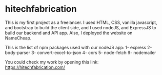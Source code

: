 # hitechfabrication
This is my first project as a freelancer. I used HTML, CSS, vanilla javascript, and bootstrap to build the client side, and I used nodeJS, and ExpressJS to build our backend and API app.
Also, I deployed the website on NameCheap.

This is the list of npm packages used with our nodeJS app:
    1- express 
    2- body-parser
    3- convert-excel-to-json
    4- cors
    5- node-fetch
    6- nodemailer
    
You could check my work by opening this link: https://hitechfabrication.com/
